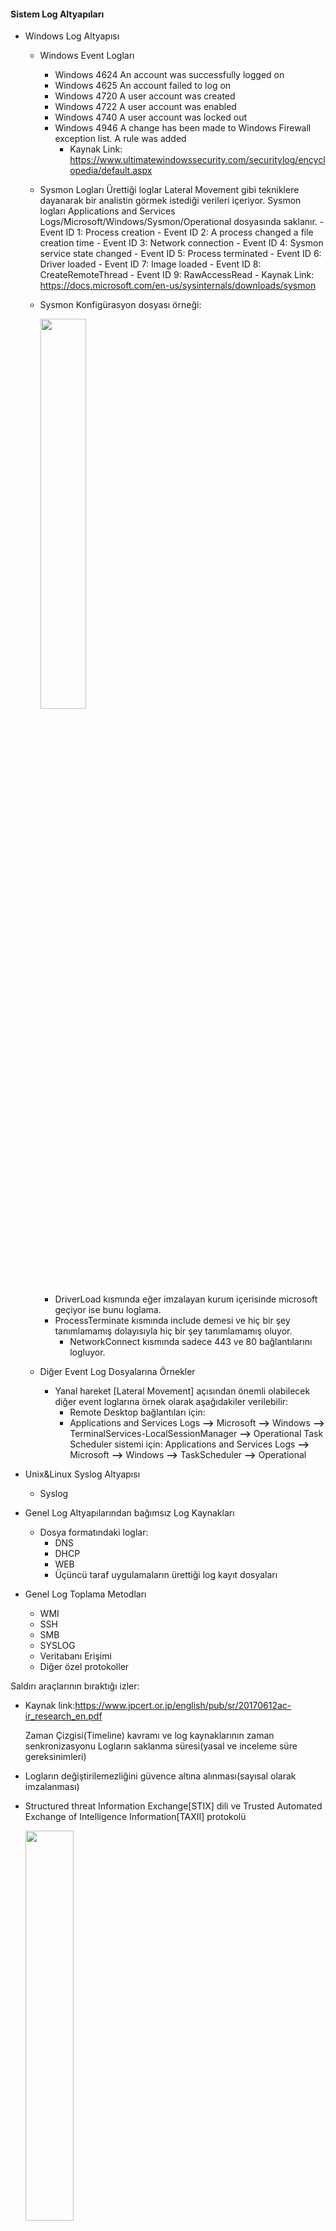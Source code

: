 ﻿
#### Sistem Log Altyapıları
-	Windows Log Altyapısı
	-	Windows Event Logları
		-	Windows	4624	An account was successfully logged on
		-	Windows	4625	An account failed to log on
		-	Windows	4720	A user account was created
		-	Windows	4722	A user account was enabled
		-	Windows	4740	A user account was locked out
		-	Windows	4946	A change has been made to Windows Firewall exception list. A rule was added
			-	Kaynak Link: https://www.ultimatewindowssecurity.com/securitylog/encyclopedia/default.aspx
	-	Sysmon Logları
		Ürettiği loglar Lateral Movement gibi tekniklere dayanarak bir analistin görmek istediği verileri içeriyor.
		Sysmon logları Applications and Services Logs/Microsoft/Windows/Sysmon/Operational dosyasında saklanır.
			-	Event ID 1: Process creation
			-	Event ID 2: A process changed a file creation time
			-	Event ID 3: Network connection
			-	Event ID 4: Sysmon service state changed
			-	Event ID 5: Process terminated
			-	Event ID 6: Driver loaded
			-	Event ID 7: Image loaded
			-	Event ID 8: CreateRemoteThread
			-	Event ID 9: RawAccessRead
				-	Kaynak Link: https://docs.microsoft.com/en-us/sysinternals/downloads/sysmon

	-	Sysmon Konfigürasyon dosyası örneği:
	
         <img src="https://github.com/elifnurkarakoc/notes-and-blog/blob/master/Siber%20Olay%20Tespit%20ve%20M%C3%BCdahale/sysmon-log-1.PNG" width="40%">
		
		

		-	DriverLoad kısmında eğer imzalayan kurum içerisinde microsoft geçiyor ise bunu loglama.
		-	ProcessTerminate kısmında include demesi ve hiç bir şey tanımlamamış dolayısıyla hiç bir şey tanımlamamış oluyor.
			-	NetworkConnect kısmında sadece 443 ve 80 bağlantılarını logluyor.
	- Diğer Event Log Dosyalarına Örnekler
		-	Yanal hareket [Lateral Movement] açısından önemli olabilecek diğer event loglarına örnek olarak aşağıdakiler verilebilir:
			-	Remote Desktop bağlantıları için: 
			-	Applications and Services Logs **-->** Microsoft **-->** Windows **-->** TerminalServices-LocalSessionManager **-->** Operational
				Task Scheduler sistemi için:
					Applications and Services Logs **-->** Microsoft **-->** Windows **-->** TaskScheduler **-->** Operational

-	Unix&Linux Syslog Altyapısı
	-	Syslog 
-	Genel Log Altyapılarından bağımsız Log Kaynakları
	-	Dosya formatındaki loglar:
		-	DNS
		-	DHCP
		-	WEB
		-	Üçüncü taraf uygulamaların ürettiği log kayıt dosyaları

-	Genel Log Toplama Metodları
	-	WMI
	-	SSH
	-	SMB
	-	SYSLOG
	-	Veritabanı Erişimi 
	-	Diğer özel protokoller

Saldırı araçlarının bıraktığı izler:
-	Kaynak link:https://www.jpcert.or.jp/english/pub/sr/20170612ac-ir_research_en.pdf

	Zaman Çizgisi(Timeline) kavramı ve log kaynaklarının zaman senkronizasyonu
	Logların saklanma süresi(yasal ve inceleme süre gereksinimleri)
-	Logların değiştirilemezliğini güvence altına alınması(sayısal olarak imzalanması)
-	Structured threat Information Exchange[STIX] dili ve Trusted Automated Exchange of Intelligence Information[TAXII] protokolü

       <img src="https://github.com/elifnurkarakoc/notes-and-blog/blob/master/Siber%20Olay%20Tespit%20ve%20M%C3%BCdahale/stix-1.PNG" width="40%">
